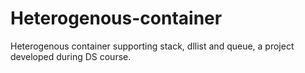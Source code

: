 # Heterogenous-container
Heterogenous container supporting stack, dllist and queue, a project developed during DS course.
